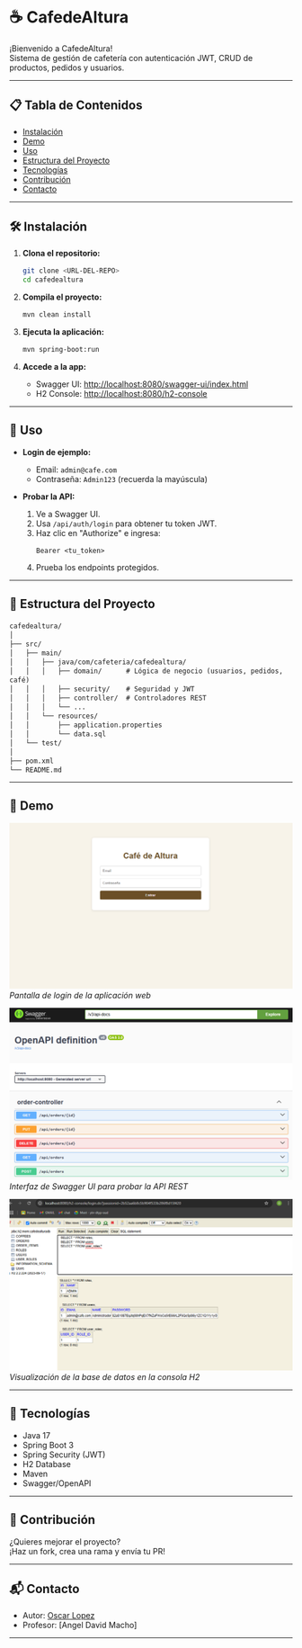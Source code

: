 # ☕️ CafedeAltura

¡Bienvenido a CafedeAltura!  
Sistema de gestión de cafetería con autenticación JWT, CRUD de productos, pedidos y usuarios.

---

## 📋 Tabla de Contenidos

- [Instalación](#-instalación)
- [Demo](#-demo)
- [Uso](#-uso)
- [Estructura del Proyecto](#-estructura-del-proyecto)
- [Tecnologías](#-tecnologías)
- [Contribución](#-contribución)
- [Contacto](#-contacto)

---

## 🛠️ Instalación

1. **Clona el repositorio:**
   ```bash
   git clone <URL-DEL-REPO>
   cd cafedealtura
   ```

2. **Compila el proyecto:**
   ```bash
   mvn clean install
   ```

3. **Ejecuta la aplicación:**
   ```bash
   mvn spring-boot:run
   ```

4. **Accede a la app:**
   - Swagger UI: [http://localhost:8080/swagger-ui/index.html](http://localhost:8080/swagger-ui/index.html)
   - H2 Console: [http://localhost:8080/h2-console](http://localhost:8080/h2-console)

---




## 🧪 Uso

- **Login de ejemplo:**
  - Email: `admin@cafe.com`
  - Contraseña: `Admin123` (recuerda la mayúscula)

- **Probar la API:**
  1. Ve a Swagger UI.
  2. Usa `/api/auth/login` para obtener tu token JWT.
  3. Haz clic en "Authorize" e ingresa:  
     ```
     Bearer <tu_token>
     ```
  4. Prueba los endpoints protegidos.

---

## 📁 Estructura del Proyecto

```
cafedealtura/
│
├── src/
│   ├── main/
│   │   ├── java/com/cafeteria/cafedealtura/
│   │   │   ├── domain/      # Lógica de negocio (usuarios, pedidos, café)
│   │   │   ├── security/    # Seguridad y JWT
│   │   │   ├── controller/  # Controladores REST
│   │   │   └── ...          
│   │   └── resources/
│   │       ├── application.properties
│   │       └── data.sql
│   └── test/
│
├── pom.xml
└── README.md
```

---

## 🚀 Demo

![Pantalla de login](docs/12345.png)
_Pantalla de login de la aplicación web_

![Swagger UI](docs/12323.png)
_Interfaz de Swagger UI para probar la API REST_

![Consola H2](docs/1234567.png)
_Visualización de la base de datos en la consola H2_

---

## 🧰 Tecnologías

- Java 17
- Spring Boot 3
- Spring Security (JWT)
- H2 Database
- Maven
- Swagger/OpenAPI

---

## 🤝 Contribución

¿Quieres mejorar el proyecto?  
¡Haz un fork, crea una rama y envía tu PR!

---

## 📬 Contacto

- Autor: [Oscar Lopez](https://github.com/OscarL0pez)
- Profesor: [Angel David Macho]

---
